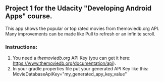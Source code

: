 ## Project 1 for the Udacity "Developing Android Apps" course. 

This app shows the popular or top rated movies from themoviedb.org API. Many improvements can be made like Pull to refresh or an infinite scroll.

### Instructions:

 1. You need a *themoviedb.org* API Key (you can get it here: https://www.themoviedb.org/documentation/api).
 2. In your gradle.properties file put your generated API Key like this: MovieDatabaseApiKey="my_generated_apy_key_value"
